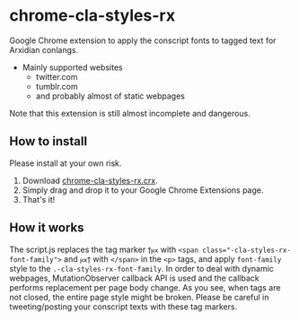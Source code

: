 # chrome-cla-styles-rx
Google Chrome extension to apply the conscript fonts to tagged text for Arxidian conlangs.

- Mainly supported websites
	- twitter.com
	- tumblr.com
	- and probably almost of static webpages

Note that this extension is still almost incomplete and dangerous.

## How to install
Please install at your own risk.

1. Download [chrome-cla-styles-rx.crx](https://github.com/qothr/chrome-cla-styles-rx/raw/master/chrome-cla-styles-rx.crx).
2. Simply drag and drop it to your Google Chrome Extensions page.
3. That's it!

## How it works
The script.js replaces the tag marker `𐍊𐍂𐍇` with `<span class="-cla-styles-rx-font-family">` and `𐍂𐍇𐍊` with `</span>` in the `<p>` tags, and apply `font-family` style to the `.-cla-styles-rx-font-family`. In order to deal with dynamic webpages, MutationObserver callback API is used and the callback performs replacement per page body change. As you see, when tags are not closed, the entire page style might be broken. Please be careful in tweeting/posting your conscript texts with these tag markers.
